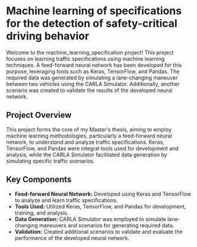 # Machine learning of specifications for the detection of safety-critical driving behavior

Welcome to the machine_learning_specification project! This project focuses on learning traffic specifications using machine learning techniques. A feed-forward neural network has been developed for this purpose, leveraging tools such as Keras, TensorFlow, and Pandas. The required data was generated by simulating a lane-changing maneuver between two vehicles using the CARLA Simulator. Additionally, another scenario was created to validate the results of the developed neural network.

## Project Overview

This project forms the core of my Master's thesis, aiming to employ machine learning methodologies, particularly a feed-forward neural network, to understand and analyze traffic specifications. Keras, TensorFlow, and Pandas were integral tools used for development and analysis, while the CARLA Simulator facilitated data generation by simulating specific traffic scenarios.

## Key Components

- **Feed-forward Neural Network:** Developed using Keras and TensorFlow to analyze and learn traffic specifications.
- **Tools Used:** Utilized Keras, TensorFlow, and Pandas for development, training, and analysis.
- **Data Generation:** CARLA Simulator was employed to simulate lane-changing maneuvers and scenarios for generating required data.
- **Validation:** Created additional scenarios to validate and evaluate the performance of the developed neural network.

